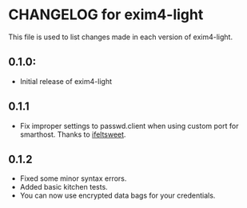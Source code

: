 # CHANGELOG for exim4-light

This file is used to list changes made in each version of exim4-light.

## 0.1.0:

* Initial release of exim4-light

## 0.1.1

* Fix improper settings to passwd.client when using custom port for smarthost.
  Thanks to [ifeltsweet](https://github.com/ifeltsweet).

## 0.1.2

* Fixed some minor syntax errors.
* Added basic kitchen tests.
* You can now use encrypted data bags for your credentials.
